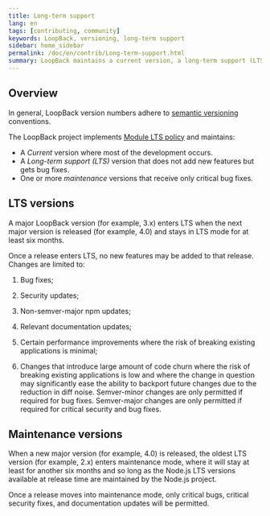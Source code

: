 ```yaml
---
title: Long-term support
lang: en
tags: [contributing, community]
keywords: LoopBack, versioning, long-term support
sidebar: home_sidebar
permalink: /doc/en/contrib/Long-term-support.html
summary: LoopBack maintains a current version, a long-term support (LTS) version, and a maintenance version.
---
```


## Overview

In general, LoopBack version numbers adhere to [semantic versioning](http://semver.org/) conventions.

The LoopBack project implements [Module LTS
policy](https://github.com/CloudNativeJS/ModuleLTS) and maintains:

- A _Current_ version where most of the development occurs.
- A _Long-term support (LTS)_ version that does not add new features but gets bug fixes.
- One or more _maintenance_ versions that receive only critical bug fixes.


## LTS versions

A major LoopBack version (for example, 3.x) enters LTS when the next major version is
released (for example, 4.0) and stays in LTS mode for at least six months.

Once a release enters LTS, no new features may be added to that release.
Changes are limited to:

1. Bug fixes;

2. Security updates;

3. Non-semver-major npm updates;

4. Relevant documentation updates;

5. Certain performance improvements where the risk of breaking existing
 applications is minimal;

6. Changes that introduce large amount of code churn where the risk of breaking
 existing applications is low and where the change in question may significantly
 ease the ability to backport future changes due to the reduction in diff noise.
 Semver-minor changes are only permitted if required for bug fixes. Semver-major
 changes are only permitted if required for critical security and bug fixes.

## Maintenance versions

When a new major version (for example, 4.0) is released, the oldest LTS version (for example, 2.x) enters maintenance mode, where it will stay at least for another six months and so long as the Node.js LTS versions available at release time are maintained by the Node.js project.

Once a release moves into maintenance mode, only critical bugs, critical
security fixes, and documentation updates will be permitted.

